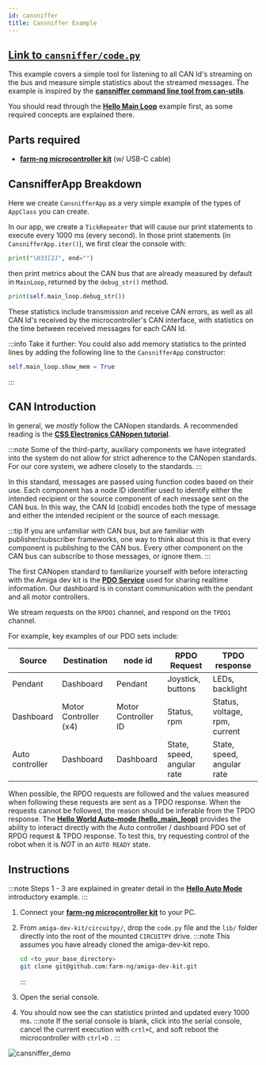 ```yaml
---
id: cansniffer
title: Cansniffer Example
---
```


## [Link to `cansniffer/code.py`](https://github.com/farm-ng/amiga-dev-kit/blob/main/circuitpy/examples/cansniffer/code.py)

This example covers a simple tool for listening to all CAN Id's
streaming on the bus
and measure simple statistics about the streamed messages.
The example is inspired by the
[**cansniffer command line tool from can-utils**](https://manpages.debian.org/testing/can-utils/cansniffer.1.en.html).

You should read through the
[**Hello Main Loop**](/examples/hello_main_loop/README.md)
example first, as some required concepts are explained there.

## Parts required

- [**farm-ng microcontroller kit**](https://farm-ng.com/products/microcontroller-kit) (w/ USB-C cable)

## CansnifferApp Breakdown

Here we create `CansnifferApp` as a very simple example of the
types of `AppClass` you can create.

In our app, we create a `TickRepeater` that will cause our print
statements to execute every 1000 ms (every second).
In those print statements (in `CansnifferApp.iter()`), we first
clear the console with:

```Python
print("\033[2J", end="")
```

then print metrics about the CAN bus that are already measured by
default in `MainLoop`, returned by the `debug_str()` method.

```Python
print(self.main_loop.debug_str())
```

These statistics include transmission and receive CAN errors,
as well as all CAN Id's received by the microcontroller's CAN
interface, with statistics on the time between received messages
for each CAN Id.

:::info Take it further:
You could also add memory statistics to the printed lines
by adding the following line to the `CansnifferApp` constructor:

```Python
self.main_loop.show_mem = True
```

:::

## CAN Introduction

In general, we *mostly* follow the CANopen standards.
A recommended reading is the
[**CSS Electronics CANopen tutorial**](https://www.csselectronics.com/pages/canopen-tutorial-simple-intro).

:::note
Some of the third-party, auxiliary components we have integrated
into the system do not allow for strict adherence to the CANopen
standards.
For our core system, we adhere closely to the standards.
:::

In this standard, messages are passed using function codes based
on their use.
Each component has a node ID identifier used to identify either
the intended recipient or the source component of each message
sent on the CAN bus.
In this way, the CAN Id (cobid) encodes both the type of message
and either the intended recipient or the source of each message.

:::tip
If you are unfamiliar with CAN bus,
but are familiar with publisher/subscriber frameworks,
one way to think about this is that every component is publishing
to the CAN bus.
Every other component on the CAN bus can subscribe to those
messages, or ignore them.
:::

The first CANopen standard to familiarize yourself with before
interacting with the Amiga dev kit is the
[**PDO Service**](https://www.csselectronics.com/pages/canopen-tutorial-simple-intro#pdo-process-data-object)
used for sharing realtime information.
Our dashboard is in constant communication with the pendant and
all motor controllers.

We stream requests on the `RPDO1` channel, and respond on the
`TPDO1` channel.

For example, key examples of our PDO sets include:

| Source          | Destination           | node id             | RPDO Request               | TPDO response                 |
| --------------- | --------------------- | ------------------- | -------------------------- | ----------------------------- |
| Pendant         | Dashboard             | Pendant             | Joystick, buttons          | LEDs, backlight               |
| Dashboard       | Motor Controller (x4) | Motor Controller ID | Status, rpm                | Status, voltage, rpm, current |
| Auto controller | Dashboard             | Dashboard           | State, speed, angular rate | State, speed, angular rate    |

When possible, the RPDO requests are followed and the values
measured when following these requests are sent as a TPDO
response.
When the requests cannot be followed, the reason should be
inferable from the TPDO response.
The [**Hello World Auto-mode (hello_main_loop)**](/examples/hello_main_loop/README.md)
provides the ability to interact
directly with the Auto controller / dashboard PDO set of RPDO
request & TPDO response.
To test this, try requesting control of the robot when it is
*NOT* in an `AUTO READY` state.

## Instructions

:::note
Steps 1 - 3 are explained in greater detail in the
[**Hello Auto Mode**](/examples/hello_main_loop/README.md)
introductory example.
:::

1. Connect your
[**farm-ng microcontroller kit**](https://farm-ng.com/products/microcontroller-kit)
to your PC.
2. From `amiga-dev-kit/circuitpy/`, drop the `code.py` file and
the `lib/` folder directly into the root of the mounted
`CIRCUITPY` drive.
    :::note
    This assumes you have already cloned the amiga-dev-kit repo.

    ```bash
    cd <to_your_base_directory>
    git clone git@github.com:farm-ng/amiga-dev-kit.git
    ```

    :::
3. Open the serial console.
4. You should now see the can statistics printed and updated
every 1000 ms.
:::note
If the serial console is blank, click into the serial console,
cancel the current execution with `crtl+C`, and soft reboot the
microcontroller with `ctrl+D` .
:::

<!-- <p align="center">
<img src="./assets/cansniffer_demo.png" alt="drawing" width="300"/>
</p> -->
![cansniffer_demo](https://user-images.githubusercontent.com/53625197/187537132-e89ea79b-2ae1-4ccb-9d9a-8f3ffd899565.png)
